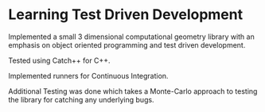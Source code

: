 # Learning Test Driven Development
Implemented a small 3 dimensional computational geometry library with an
emphasis on object oriented programming and test driven development.

Tested using Catch++ for C++.

Implemented runners for Continuous Integration.

Additional Testing was done which takes a Monte-Carlo approach to
testing the library for catching any underlying bugs.
